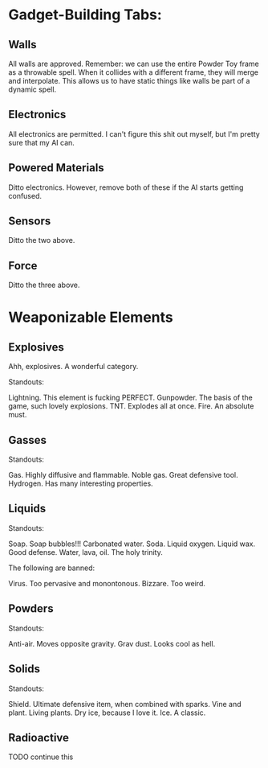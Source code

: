 # Gadget-Building Tabs:

## Walls

All walls are approved. Remember: we can use the entire Powder Toy frame as a throwable spell. When it collides with a different frame, they will merge and interpolate. This allows us to have static things like walls be part of a dynamic spell.

## Electronics

All electronics are permitted. I can't figure this shit out myself, but I'm pretty sure that my AI can.

## Powered Materials

Ditto electronics. However, remove both of these if the AI starts getting confused.

## Sensors

Ditto the two above.

## Force

Ditto the three above.

# Weaponizable Elements

## Explosives

Ahh, explosives. A wonderful category. 

Standouts:

Lightning. This element is fucking PERFECT.
Gunpowder. The basis of the game, such lovely explosions.
TNT. Explodes all at once.
Fire. An absolute must.

## Gasses

Standouts:

Gas. Highly diffusive and flammable.
Noble gas. Great defensive tool.
Hydrogen. Has many interesting properties.

## Liquids

Standouts:

Soap. Soap bubbles!!!
Carbonated water. Soda.
Liquid oxygen.
Liquid wax. Good defense.
Water, lava, oil. The holy trinity.


The following are banned:

Virus. Too pervasive and monontonous.
Bizzare. Too weird.

## Powders

Standouts:

Anti-air. Moves opposite gravity.
Grav dust. Looks cool as hell.

## Solids

Standouts:

Shield. Ultimate defensive item, when combined with sparks.
Vine and plant. Living plants.
Dry ice, because I love it.
Ice. A classic.

## Radioactive

TODO continue this